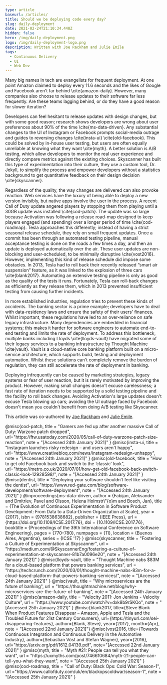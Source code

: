 ```yaml
---
type: article
baseurl: /articles/
title: Should we be deploying code every day?
slug: daily-deployment
date: 2021-02-24T21:10:34.448Z
hidden: false
hero: /img/daily-deployment.png
logo: /img/daily-deployment-logo.png
description: Written with Joe Rackham and Julie Emile
tags:
  - Continuous Delivery
  - UI
  - Web Dev
---
```


Many big names in tech are evangelists for frequent deployment. At one point Amazon claimed to deploy every 11.6 seconds and the likes of Google and Facebook aren't far behind \cite{amazon-daily}. However, many companies also choose to release updates to their software far less frequently. Are these teams lagging behind, or do they have a good reason for slower iteration?

Developers can feel hesitant to release updates with design changes, but with some good reason; research shows developers are wrong about user preferences about 90\% of the time \cite{ms-data-driven}. Any substantial changes to the UI of Instagram or Facebook prompts social-media outrage and guides to reversing changes \cite{insta-ui} \cite{old-facebook}. This could be solved by in-house user testing, but users are often equally unreliable at knowing what they want \cite{myth}. A better solution is A/B testing, which allow developers to monitor the real user experience and directly compare metrics against the existing choices. Skyscanner has built this type of experimentation into their culture, they use a custom tool, Dr. Jekyll, to simplify the process and empower developers without a statistics background to get quantitative feedback on their design decision \cite{skyscanner}.

Regardless of the quality, the way changes are delivered can also provoke reaction. Web services have the luxury of being able to deploy a new version invisibly, but native apps involve the user in the process. A recent Call of Duty update angered players by stopping them from playing until a 30GB update was installed \cite{cod-patch}. The update was so large because Activation was following a release road-map designed to keep players engaged (and spending) over a longer period of time \cite{cod-roadmap}. Tesla approaches this differently; instead of having a strict seasonal release schedule, they rely on small frequent updates. Once a commit has been through an automated testing pipeline, manual acceptance testing is done on the roads a few times a day, and then an update is deployed automatically over the air. These user updates are non-blocking and user-scheduled, to be minimally disruptive \cite{vost2016}. However, implementing this kind of release schedule did impose some obstacles. In 2013, Tesla had to roll back their recently released “smart air suspension” feature, as it was linked to the explosion of three cars \cite{blank2017}. Automating an extensive testing pipeline is only as good as the quality of the tests it runs. Fortunately, Tesla can roll-back changes as efficiently as they release them, which in 2013 prevented insufficient testing from causing further incidents.

In more established industries, regulation tries to prevent these kinds of accidents. The banking sector is a prime example; developers have to deal with data-residency laws and ensure the safety of their users' finances. Whilst important, these regulations have led to an over-reliance on safe legacy infrastructure. Many dependencies are embedded in financial systems; this makes it harder for software engineers to automate end-to-end testing and limits the rate of deployment. To address this bottleneck, multiple banks including Lloyds \cite{lloyds-vault} have migrated some of their legacy services to a banking infrastructure by Thought Machine \cite{vault}. Vault is a cloud-native core banking platform built on a micro-service architecture, which supports build, testing and deployment automation. Whilst these solutions can't completely remove the burden of regulation, they can still accelerate the rate of deployment in banking.

Deploying infrequently can be caused by marketing strategies, legacy systems or fear of user reaction, but it is rarely motivated by improving the product. However, making small changes doesn't excuse carelessness; a fast rate of iteration needs to be supported by a solid testing pipeline and the facility to roll back changes. Avoiding Activation's large updates doesn't excuse Tesla blowing up cars; avoiding the UI outrage faced by Facebook doesn't mean you couldn't benefit from doing A/B testing like Skyscanner.

This article was co-authored by [Joe Rackham](https://joealexanderrackham.co.uk/) and [Julie Emile](https://www.linkedin.com/in/julie-emile-213685167/).

<bibliography>
@misc{cod-patch,
   title   = "Gamers are fed up after another massive Call of Duty: Warzone patch dropped",
   url="https://ftw.usatoday.com/2020/05/call-of-duty-warzone-patch-size-reaction",
   note    = "[Accessed 24th January 2021]"
}
@misc{insta-ui,
title = "Instagram launches risky redesign – and users aren't happy",
url="https://www.creativebloq.com/news/instagram-redesign-unhappy",
note = "[Accessed 24th January 2021]"
}
@misc{old-facebook,
title = "How to get old Facebook back and switch to the ‘classic’ look",
url="https://metro.co.uk/2020/07/01/how-get-old-facebook-back-switch-classic-look-12928598/",
note = "[Accessed 24th January 2021]"
}
@misc{dentist,
title = "Deploying your software shouldn’t feel like visiting the dentist",
url="https://www.red-gate.com/blog/software-development/software-deployment",
note = "[Accessed 24th January 2021]"
}
@inproceedings{ms-data-driven,
author = {Fabijan, Aleksander and Dmitriev, Pavel and Olsson, Helena Holmstr\"{o}m and Bosch, Jan},
title = {The Evolution of Continuous Experimentation in Software Product Development: From Data to a Data-Driven Organization at Scale},
year = {2017},
isbn = {9781538638682},
publisher = {IEEE Press},
url = {https://doi.org/10.1109/ICSE.2017.76},
doi = {10.1109/ICSE.2017.76},
booktitle = {Proceedings of the 39th International Conference on Software Engineering},
pages = {770–780},
numpages = {11},
location = {Buenos Aires, Argentina},
series = {ICSE '17}
}
@misc{skyscanner,
title = "Fostering a Culture of Experimentation at Skyscanner",
url = "https://medium.com/@SkyscannerEng/fostering-a-culture-of-experimentation-at-skyscanner-81b7a0096e20",
note = "[Accessed 24th January 2021]"
}
@misc{lloyds-vault,
title = "Thought Machine nabs $83M for a cloud-based platform that powers banking services",
url = "https://techcrunch.com/2020/03/01/thought-machine-nabs-83m-for-a-cloud-based-platform-that-powers-banking-services/",
note = "[Accessed 24th January 2021]"
}
@misc{vault,
title = "Why microservices are the future of banking",
url = "https://thoughtmachine.net/blog/why-microservices-are-the-future-of-banking",
note = "[Accessed 24th January 2021]"
}
@misc{amazon-daily,
title = "Velocity 2011: Jon Jenkins - Velocity Culture",
url = "https://www.youtube.com/watch?v=dxk8b9rSKOo",
note = "[Accessed 25th January 2021]"
}
@misc{blank2017,
title={Steve Blank When Product Features Disappear – Amazon, Apple and Tesla and the Troubled Future for 21st Century Consumers}, 
url={https://tinyurl.com/sei-disappearing-features},
author={Blank, Steve},
year={2017},
month={Apr},
note = "[Accessed 22nd January 2021]"}
@misc{vost2016,
title={Towards Continuous Integration and Continuous Delivery in the Automotive Industry},
author={Sebastian Vöst and Stefan Wagner},
year={2016},
url="https://arxiv.org/pdf/1612.04139.pdf",
note="[Accessed 22nd January 2021]"
}
@misc{myth,
title = "Myth #21: People can tell you what they want",
url = "https://uxmyths.com/post/746610684/myth-21-people-can-tell-you-what-they-want",
note = "[Accessed 25th January 2021]"
}
@misc{cod-roadmap,
title = "Call of Duty: Black Ops: Cold War: Season-1",
url ="https://www.callofduty.com/uk/en/blackopscoldwar/season-1",
note = "[Accessed 25th January 2021]"
}
</bibliography>
